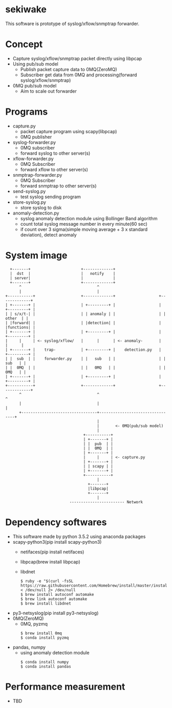 # sekiwake
This software is prototype of syslog/xflow/snmptrap forwarder.

# Concept
- Capture syslog/xflow/snmptrap packet directly using libpcap
- Using pub/sub model
  - Publish packet capture data to 0MQ(ZeroMQ)
  - Subscriber get data from 0MQ and processing(forward syslog/xflow/snmptrap)
- 0MQ pub/sub model
  - Aim to scale out forwarder

# Programs
- capture.py
  - packet capture program using scapy(libpcap)
  - 0MQ publisher
- syslog-forwarder.py
  - 0MQ subscriber
  - forward syslog to other server(s)
- xflow-forwarder.py
  - 0MQ Subscriber
  - forward xflow to other server(s)
- snmptrap-forwarder.py
  - 0MQ Subscriber
  - forward snmptrap to other server(s)
- send-syslog.py
  - test syslog sending program
- store-syslog.py
  - store syslog to disk
- anomaly-detection.py
  - syslog anomaly detection module using Bollinger Band algorithm
  - count total syslog message number in every minute(60 sec)
  - if count over 3 sigma(simple moving average + 3 x standard deviation), detect anomaly


# System image
```
  +-------+                      +-------------+
  |  dst  |                      |   notify    |
  | server|                      |             |
  +-------+                      +-------------+
      ^                                 ^
      |                                 |
+-----------+                    +-------------+                   +-------------+
| +-------+ |                    | +---------+ |                   | +---------+ |
| | s/x/t-| |                    | | anomaly | |                   | |  other  | |
| |forward| |                    | |detection| |                   | |functions| |
| +-------+ |                    | +---------+ |                   | +---------+ |
|     |     | <- syslog/xflow/   |      |      | <- anomaly-       |      |      |
| +-------+ |    trap-           | +---------+ |    detection.py   | +---------+ |
| |  sub  | |    forwarder.py    | |   sub   | |                   | |   sub   | |
| |  0MQ  | |                    | |   0MQ   | |                   | |   0MQ   | |
| +-------+ |                    | +---------+ |                   | +---------+ |
+-----------+                    +-------------+                   +-------------+
      ^                                 ^                                 ^
      |                                 |                                 |
      +---------------------------------+---------------------------------+
                                        |
                                        |       <- 0MQ(pub/sub model)
                                        |
                                  +-----------+
                                  | +-------+ |
                                  | |  pub  | |
                                  | |  0MQ  | |
                                  | +-------+ |
                                  |     |     | <- capture.py
                                  | +-------+ |
                                  | | scapy | |
                                  | +-------+ |
                                  +-----------+
                                        |
                                    +-------+
                                    |libpcap|
                                    +-------+
                                        |
                            ------------------------ Network

```

# Dependency softwares
- This software made by python 3.5.2 using anaconda packages
- scapy-python3(pip install scapy-python3)
  - netifaces(pip install netifaces)
  - libpcap(brew install libpcap)
  - libdnet

    ```
    $ ruby -e "$(curl -fsSL https://raw.githubusercontent.com/Homebrew/install/master/install)" < /dev/null 2> /dev/null
    $ brew install autoconf automake
    $ brew link autoconf automake
    $ brew install libdnet
    ```
- py3-netsyslog(pip install py3-netsyslog)
- 0MQ(ZeroMQ)
  - 0MQ, pyzmq
    ```
    $ brew install 0mq
    $ conda install pyzmq
    ```
- pandas, numpy
  - using anomaly detection module
    ```
    $ conda install numpy
    $ conda install pandas
    ```


# Performance measurement
- TBD
